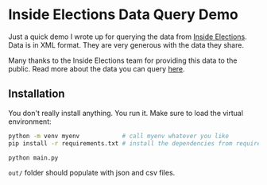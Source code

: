 # Inside Elections Data Query Demo

Just a quick demo I wrote up for querying the data from [Inside Elections](https://insideelections.com/). Data is in XML format. They are very generous with the data they share. 


Many thanks to the Inside Elections team for providing this data to the public. Read more about the data you can query [here](https://insideelections.com/developer).



## Installation

You don't really install anything. You run it. Make sure to load the virtual environment: 

```sh
python -m venv myenv            # call myenv whatever you like
pip install -r requirements.txt # install the dependencies from requirements.txt

python main.py
```

`out/` folder should populate with json and csv files.

